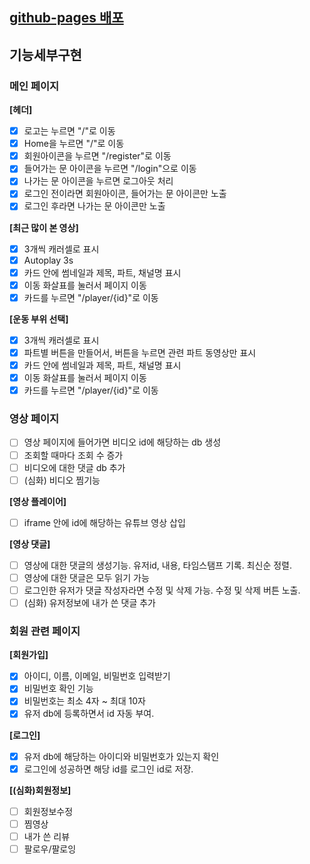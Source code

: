 ## [github-pages 배포](https://ssafy12-seoul07.github.io/PJT2-A/)

## 기능세부구현
### 메인 페이지

**[헤더]**

- [x] 로고는 누르면 "/"로 이동
- [x] Home을 누르면 "/"로 이동
- [x] 회원아이콘을 누르면 "/register"로 이동
- [x] 들어가는 문 아이콘을 누르면 "/login"으로 이동
- [x] 나가는 문 아이콘을 누르면 로그아웃 처리
- [x] 로그인 전이라면 회원아이콘, 들어가는 문 아이콘만 노출
- [x] 로그인 후라면 나가는 문 아이콘만 노출

**[최근 많이 본 영상]**

- [x] 3개씩 캐러셀로 표시
- [x] Autoplay 3s
- [x] 카드 안에 썸네일과 제목, 파트, 채널명 표시
- [x] 이동 화살표를 눌러서 페이지 이동
- [x] 카드를 누르면 "/player/{id}"로 이동

**[운동 부위 선택]**

- [x] 3개씩 캐러셀로 표시
- [x] 파트별 버튼을 만들어서, 버튼을 누르면 관련 파트 동영상만 표시
- [x] 카드 안에 썸네일과 제목, 파트, 채널명 표시
- [x] 이동 화살표를 눌러서 페이지 이동
- [x] 카드를 누르면 "/player/{id}"로 이동

### 영상 페이지

- [ ] 영상 페이지에 들어가면 비디오 id에 해당하는 db 생성
- [ ] 조회할 때마다 조회 수 증가
- [ ] 비디오에 대한 댓글 db 추가
- [ ] (심화) 비디오 찜기능

**[영상 플레이어]**

- [ ] iframe 안에 id에 해당하는 유튜브 영상 삽입

**[영상 댓글]**

- [ ] 영상에 대한 댓글의 생성기능. 유저id, 내용, 타임스탬프 기록. 최신순 정렬.
- [ ] 영상에 대한 댓글은 모두 읽기 가능
- [ ] 로그인한 유저가 댓글 작성자라면 수정 및 삭제 가능. 수정 및 삭제 버튼 노출.
- [ ] (심화) 유저정보에 내가 쓴 댓글 추가

### 회원 관련 페이지

**[회원가입]**

- [x] 아이디, 이름, 이메일, 비밀번호 입력받기
- [x] 비밀번호 확인 기능
- [x] 비밀번호는 최소 4자 ~ 최대 10자
- [x] 유저 db에 등록하면서 id 자동 부여.

**[로그인]**

- [x] 유저 db에 해당하는 아이디와 비밀번호가 있는지 확인
- [x] 로그인에 성공하면 해당 id를 로그인 id로 저장.

**[(심화)회원정보]**

- [ ] 회원정보수정
- [ ] 찜영상
- [ ] 내가 쓴 리뷰
- [ ] 팔로우/팔로잉
